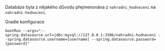 Databáze byla z nějakého důvodu přejmenována z ``nahradni_hodnoceni`` na ``nahradni-hodnoceni``.

Gradle konfigurace
```
bootRun --args="--spring.datasource.url=jdbc:mysql://127.0.0.1:3306/nahradni-hodnoceni --spring.datasource.username=[username] --spring.datasource.password=[password]"
```